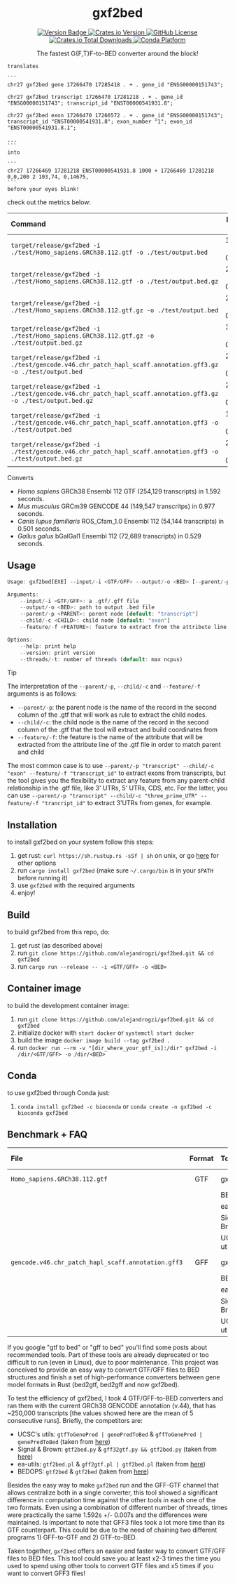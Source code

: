 <p align="center">
  <h1 align="center">
    gxf2bed
  </h1>

  <p align="center">
    <a href="https://img.shields.io/badge/version-0.1.0dev-green" target="_blank">
      <img alt="Version Badge" src="https://img.shields.io/badge/version-0.2.3-green">
    </a>
    <a href="https://crates.io/crates/gxf2bed" target="_blank">
      <img alt="Crates.io Version" src="https://img.shields.io/crates/v/gxf2bed">
    </a>
    <a href="https://github.com/alejandrogzi/gxf2bed" target="_blank">
      <img alt="GitHub License" src="https://img.shields.io/github/license/alejandrogzi/gxf2bed?color=blue">
    </a>
    <a href="https://crates.io/crates/gxf2bed" target="_blank">
      <img alt="Crates.io Total Downloads" src="https://img.shields.io/crates/d/gxf2bed">
    </a>
    <a href="https://anaconda.org/bioconda/gxf2bed" target="_blank">
      <img alt="Conda Platform" src="https://img.shields.io/conda/pn/bioconda/gxf2bed">
    </a>
  </p>


  <p align="center">
    The fastest G{F,T}F-to-BED converter around the block!

    translates

    ```
    chr27 gxf2bed gene 17266470 17285418 . + . gene_id "ENSG00000151743";

    chr27 gxf2bed transcript 17266470 17281218 . + . gene_id "ENSG00000151743"; transcript_id "ENST00000541931.8";

    chr27 gxf2bed exon 17266470 17266572 . + . gene_id "ENSG00000151743"; transcript_id "ENST00000541931.8"; exon_number "1"; exon_id "ENST00000541931.8.1";

    ...
    ```
    into

    ```
    chr27 17266469 17281218 ENST00000541931.8 1000 + 17266469 17281218 0,0,200 2 103,74, 0,14675,
    ```
    before your eyes blink!
  </p>

</p>


check out the metrics below:

| Command | Mean [s] | Min [s] | Max [s] | Relative |
|:---|---:|---:|---:|---:|
| `target/release/gxf2bed -i ./test/Homo_sapiens.GRCh38.112.gtf -o ./test/output.bed` | 1.592 ± 0.007 | 1.585 | 1.603 | 1.00 |
| `target/release/gxf2bed -i ./test/Homo_sapiens.GRCh38.112.gtf -o ./test/output.bed.gz` | 2.575 ± 0.033 | 2.551 | 2.631 | 1.62 ± 0.02 |
| `target/release/gxf2bed -i ./test/Homo_sapiens.GRCh38.112.gtf.gz -o ./test/output.bed` | 2.984 ± 0.011 | 2.965 | 2.993 | 1.87 ± 0.01 |
| `target/release/gxf2bed -i ./test/Homo_sapiens.GRCh38.112.gtf.gz -o ./test/output.bed.gz` | 3.946 ± 0.009 | 3.938 | 3.958 | 2.48 ± 0.01 |
| `target/release/gxf2bed -i ./test/gencode.v46.chr_patch_hapl_scaff.annotation.gff3.gz -o ./test/output.bed` | 2.046 ± 0.003 | 2.042 | 2.050 | 1.28 ± 0.01 |
| `target/release/gxf2bed -i ./test/gencode.v46.chr_patch_hapl_scaff.annotation.gff3.gz -o ./test/output.bed.gz` | 2.050 ± 0.014 | 2.038 | 2.072 | 1.29 ± 0.01 |
| `target/release/gxf2bed -i ./test/gencode.v46.chr_patch_hapl_scaff.annotation.gff3 -o ./test/output.bed` | 1.861 ± 0.014 | 1.847 | 1.879 | 1.17 ± 0.01 |
| `target/release/gxf2bed -i ./test/gencode.v46.chr_patch_hapl_scaff.annotation.gff3 -o ./test/output.bed.gz` | 2.914 ± 0.062 | 2.866 | 3.019 | 1.83 ± 0.04 |

Converts
- *Homo sapiens* GRCh38 Ensembl 112 GTF (254,129 transcripts) in 1.592 seconds.
- *Mus musculus* GRCm39 GENCODE 44 (149,547 transcritps) in 0.977 seconds.
- *Canis lupus familiaris* ROS_Cfam_1.0 Ensembl 112 (54,144 transcripts) in 0.501 seconds.
- *Gallus galus* bGalGal1 Ensembl 112 (72,689 transcripts) in 0.529 seconds.


## Usage
``` rust
Usage: gxf2bed[EXE] --input/-i <GTF/GFF> --output/-o <BED> [--parent/-p <PARENT>] [--child/-c <CHILD>] [--feature/-f <FEATURE>]

Arguments:
    --input/-i <GTF/GFF>: a .gtf/.gff file
    --output/-o <BED>: path to output .bed file
    --parent/-p <PARENT>: parent node [default: "transcript"]
    --child/-c <CHILD>: child node [default: "exon"]
    --feature/-f <FEATURE>: feature to extract from the attribute line [default: "transcript_id"]

Options:
    --help: print help
    --version: print version
    --threads/-t: number of threads (default: max ncpus)
```

> [!TIP]
> The interpretation of the `--parent/-p`, `--child/-c` and `--feature/-f` arguments is as follows:
> - `--parent/-p`: the parent node is the name of the record in the second column of the .gtf that will work as rule to extract the child nodes.
> - `--child/-c`: the child node is the name of the record in the second column of the .gtf that the tool will extract and build coordinates from
> - `--feature/-f`: the feature is the name of the attribute that will be extracted from the attribute line of the .gtf file in order to match parent and child
>
> The most common case is to use `--parent/-p "transcript" --child/-c "exon" --feature/-f "transcript_id"` to extract exons from transcripts, but the tool
> gives you the flexibility to extract any feature from any parent-child relationship in the .gtf file, like 3' UTRs, 5' UTRs, CDS, etc. For the latter,
> you can use `--parent/-p "transcript" --child/-c "three_prime_UTR" --feature/-f "trancript_id"` to extract 3'UTRs from genes, for example.

## Installation
to install gxf2bed on your system follow this steps:
1. get rust: `curl https://sh.rustup.rs -sSf | sh` on unix, or go [here](https://www.rust-lang.org/tools/install) for other options
2. run `cargo install gxf2bed` (make sure `~/.cargo/bin` is in your `$PATH` before running it)
4. use `gxf2bed` with the required arguments
5. enjoy!

## Build
to build gxf2bed from this repo, do:

1. get rust (as described above)
2. run `git clone https://github.com/alejandrogzi/gxf2bed.git && cd gxf2bed`
3. run `cargo run --release -- -i <GTF/GFF> -o <BED>`

## Container image
to build the development container image:
1. run `git clone https://github.com/alejandrogzi/gxf2bed.git && cd gxf2bed`
2. initialize docker with `start docker` or `systemctl start docker`
3. build the image `docker image build --tag gxf2bed .`
4. run `docker run --rm -v "[dir_where_your_gtf_is]:/dir" gxf2bed -i /dir/<GTF/GFF> -o /dir/<BED>`

## Conda
to use gxf2bed through Conda just:
1. `conda install gxf2bed -c bioconda` or `conda create -n gxf2bed -c bioconda gxf2bed`


## Benchmark + FAQ

| File | Format | Tool | Language | Time [s] | Fold-change | Size | n_transcripts |
|:---|:---:|:---|:---:|---:|---:|---:|---:|
| `Homo_sapiens.GRCh38.112.gtf` | GTF | gxf2bed | Rust | 1.592 | 1.00 | 1.4 GB | 254,129 |
|  |  | BEDOPS | C | 13.06 | 8.20 |  |  |
|  |  | ea | Perl | 15.69 | 9.86 |  |  |
|  |  | Signal & Brown | Python | 7.58 | 4.77 |  |  |
|  |  | UCSC's utils | C++ | 10.97 | 6.89 |  |  |
| `gencode.v46.chr_patch_hapl_scaff.annotation.gff3` | GFF | gxf2bed | Rust | 1.861 | 1.00 | 1.6 GB | 278,220 |
|  |  | BEDOPS | C | 18.24 | 9.80 |  |  |
|  |  | ea | Perl | 22.28 | 11.98 |  |  |
|  |  | Signal & Brown | Python | 47.02 | 25.24 |  |  |
|  |  | UCSC's utils | C++ | 17.42 | 9.35 |  |  |


If you google "gtf to bed" or "gff to bed" you'll find some posts about recommended tools. Part of these tools are already deprecated or too difficult to run (even in Linux), due to poor maintenance. This project was conceived to provide an easy way to convert GTF/GFF files to BED structures and finish a set of high-performance converters between gene model formats in Rust (bed2gtf, bed2gff and now gxf2bed).

To test the efficiency of gxf2bed, I took 4 GTF/GFF-to-BED converters and ran them with the current GRCh38 GENCODE annotation (v.44), that has ~250,000 transcripts [the values showed here are the mean of 5 consecutive runs]. Briefly, the competitors are:
- UCSC's utils: `gtfToGenePred | genePredToBed` & `gffToGenePred | genePredToBed` (taken from [here](https://hgdownload.soe.ucsc.edu/admin/exe/linux.x86_64/))
- Signal & Brown: `gtf2bed.py` & `gff32gtf.py && gtf2bed.py` (taken from [here](https://github.com/signalbash/how_are_we_stranded_here/tree/master/how_are_we_stranded_here))
- ea-utils: `gtf2bed.pl` & `gff2gtf.pl | gtf2bed.pl` (taken from [here](https://github.com/ExpressionAnalysis/ea-utils/tree/master/clipper))
- BEDOPS: `gtf2bed` &  `gtf2bed` (taken from [here](https://github.com/bedops/bedops/tree/master/applications/bed/conversion/src/wrappers))

Besides the easy way to make `gxf2bed` run and the GFF-GTF channel that allows centralize both in a single converter, this tool showed a significant difference in computation time against the other tools in each one of the two formats. Even using a combination of different number of threads, times were practically the same 1.592s +/- 0.007s and the differences were maintained. Is important to note that GFF3 files took a lot more time than its GTF counterpart. This could be due to the need of chaining two different programs 1) GFF-to-GTF and 2) GTF-to-BED.

Taken together, `gxf2bed` offers an easier and faster way to convert GTF/GFF files to BED files. This tool could save you at least x2-3 times the time you used to spend using other tools to convert GTF files and x5 times if you want to convert GFF3 files!
